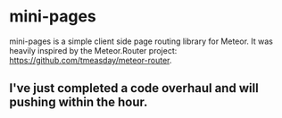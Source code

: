mini-pages
===============

mini-pages is a simple client side page routing library for Meteor. It was heavily inspired by the Meteor.Router project: https://github.com/tmeasday/meteor-router.

## I've just completed a code overhaul and will pushing within the hour.
